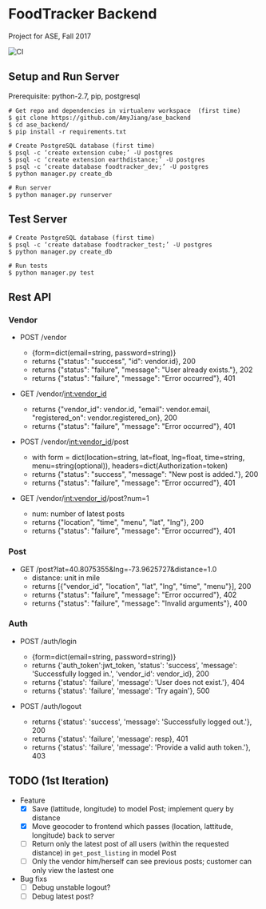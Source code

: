 FoodTracker Backend
===========================
Project for ASE, Fall 2017

![CI](https://travis-ci.org/AmyJiang/ase_backend.svg?branch=master)

## Setup and Run Server

Prerequisite: python-2.7, pip, postgresql

```
# Get repo and dependencies in virtualenv workspace  (first time)
$ git clone https://github.com/AmyJiang/ase_backend
$ cd ase_backend/
$ pip install -r requirements.txt

# Create PostgreSQL database (first time)
$ psql -c ‘create extension cube;’ -U postgres
$ psql -c ‘create extension earthdistance;’ -U postgres
$ psql -c ‘create database foodtracker_dev;’ -U postgres
$ python manager.py create_db

# Run server
$ python manager.py runserver
```

## Test Server

```
# Create PostgreSQL database (first time)
$ psql -c ‘create database foodtracker_test;’ -U postgres
$ python manager.py create_db

# Run tests
$ python manager.py test
```

## Rest API

### Vendor
* POST /vendor
  * {form=dict(email=string, password=string)}
  * returns {"status": "success", "id": vendor.id}, 200
  * returns {"status": "failure", "message": "User already exists."}, 202
  * returns {"status": "failure", "message": "Error occurred"}, 401

* GET  /vendor/<int:vendor_id>
  * returns  {"vendor_id": vendor.id, "email": vendor.email, "registered_on": vendor.registered_on}, 200
  * returns {"status": "failure", "message": "Error occurred"}, 401

* POST /vendor/<int:vendor_id>/post
  * with form = dict(location=string, lat=float, lng=float, time=string, menu=string(optional)), headers=dict(Authorization=token)
  * returns {"status": "success", "message": "New post is added."}, 200
  * returns {"status": "failure", "message": "Error occurred"}, 401

* GET /vendor/<int:vendor_id>/post?num=1
  * num: number of latest posts
  * returns {"location", "time", "menu", "lat", "lng"}, 200
  * returns {"status": "failure", "message": "Error occurred"}, 401


### Post
* GET  /post?lat=40.8075355&lng=-73.9625727&distance=1.0
  * distance: unit in mile
  * returns \[{"vendor_id", "location", "lat", "lng", "time", "menu"}\], 200
  * returns {"status": "failure", "message": "Error occurred"}, 402
  * returns {"status": "failure", "message": "Invalid arguments"}, 400


### Auth
* POST /auth/login
  * {form=dict(email=string, password=string)}
  * returns {'auth_token':jwt_token, 'status': 'success', 'message': 'Successfully logged in.', 'vendor_id': vendor_id}, 200
  * returns {'status': 'failure', 'message': 'User does not exist.'}, 404
  * returns {'status': 'failure', 'message': 'Try again'}, 500

* POST /auth/logout
  * returns {'status': 'success', 'message': 'Successfully logged out.'}, 200
  * returns {'status': 'failure', 'message': resp}, 401
  * returns {'status': 'failure',  'message': 'Provide a valid auth token.'}, 403

## TODO (1st Iteration)
* Feature
  * [x] Save (lattitude, longitude) to model Post; implement query by distance
  * [x] Move geocoder to frontend which passes (location, lattitude, longitude) back to server
  * [ ] Return only the latest post of all users (within the requested distance) in `get_post_listing` in model Post
  * [ ] Only the vendor him/herself can see previous posts; customer can only view the lastest one

* Bug fixs
  * [ ] Debug unstable logout?
  * [ ] Debug latest post?
